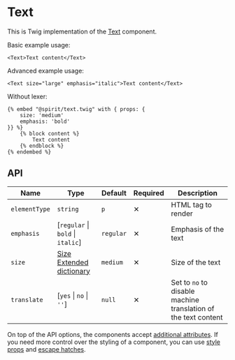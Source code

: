 # Text

This is Twig implementation of the [Text][text] component.

Basic example usage:

```twig
<Text>Text content</Text>
```

Advanced example usage:

```twig
<Text size="large" emphasis="italic">Text content</Text>
```

Without lexer:

```twig
{% embed "@spirit/text.twig" with { props: {
    size: 'medium'
    emphasis: 'bold'
}} %}
    {% block content %}
        Text content
    {% endblock %}
{% endembed %}
```

## API

| Name          | Type                                        | Default   | Required | Description                                                    |
| ------------- | ------------------------------------------- | --------- | -------- | -------------------------------------------------------------- |
| `elementType` | `string`                                    | `p`       | ✕        | HTML tag to render                                             |
| `emphasis`    | [`regular` \| `bold` \| `italic`]           | `regular` | ✕        | Emphasis of the text                                           |
| `size`        | [Size Extended dictionary][dictionary-size] | `medium`  | ✕        | Size of the text                                               |
| `translate`   | [`yes` \| `no` \| `''`]                     | `null`    | ✕        | Set to `no` to disable machine translation of the text content |

On top of the API options, the components accept [additional attributes][readme-additional-attributes].
If you need more control over the styling of a component, you can use [style props][readme-style-props]
and [escape hatches][readme-escape-hatches].

[dictionary-size]: https://github.com/lmc-eu/spirit-design-system/tree/main/docs/DICTIONARIES.md#size
[readme-additional-attributes]: https://github.com/lmc-eu/spirit-design-system/blob/main/packages/web-twig/README.md#additional-attributes
[readme-escape-hatches]: https://github.com/lmc-eu/spirit-design-system/blob/main/packages/web-twig/README.md#escape-hatches
[readme-style-props]: https://github.com/lmc-eu/spirit-design-system/blob/main/packages/web-twig/README.md#style-props
[text]: https://github.com/lmc-eu/spirit-design-system/tree/main/packages/web-react/src/components/Text
